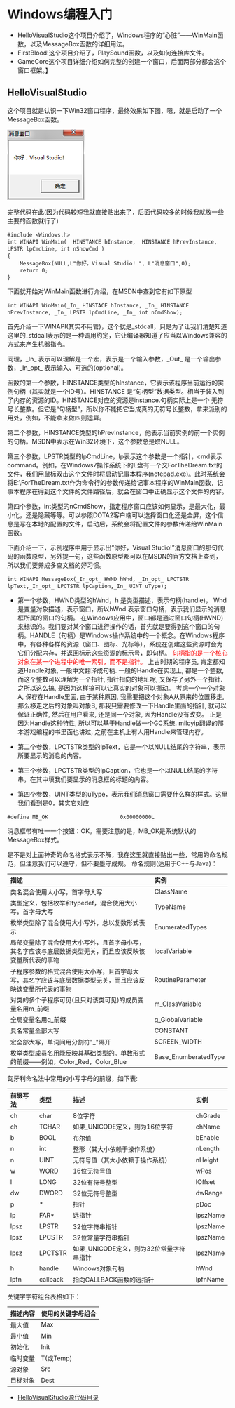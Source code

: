 # Windows编程入门
- HelloVisualStudio这个项目介绍了，Windows程序的“心脏”——WinMain函数，以及MessageBox函数的详细用法。
- FirstBlood!这个项目介绍了，PlaySound函数，以及如何连接库文件。
- GameCore这个项目详细介绍如何完整的创建一个窗口，后面两部分都会这个窗口框架。】

## HelloVisualStudio 
这个项目就是认识一下Win32窗口程序，最终效果如下图，嗯，就是启动了一个MessageBox函数。

![](./Images/HelloVisualStudio.png)

完整代码在此(因为代码较短我就直接贴出来了，后面代码较多的时候我就放一些主要的函数就行了)
```
#include <Windows.h>
int WINAPI WinMain(  HINSTANCE hInstance,  HINSTANCE hPrevInstance,  LPSTR lpCmdLine, int nShowCmd )
{
	MessageBox(NULL,L"你好，Visual Studio! ", L"消息窗口",0);
	return 0;
}
```
下面就开始对WinMain函数进行介绍，在MSDN中查到它有如下原型
```
int WINAPI WinMain(_In_ HINSTACE hInstance, _In_ HINSTANCE hPrevInstance, _In_ LPSTR lpCmdLine, _In_ int nCmdShow);
```
首先介绍一下WINAPI(其实不用管)，这个就是_stdcall，只是为了让我们清楚知道这里的_stdcall表示的是一种调用约定，它让编译器知道了应当以Windows兼容的方式来产生机器指令。

同理，\_In\_ 表示可以理解是一个宏，表示是一个输入参数，\_Out\_ 是一个输出参数，\_In_opt\_ 表示输入、可选的(optional)。

函数的第一个参数，HINSTANCE类型的hInstance，它表示该程序当前运行的实例句柄（其实就是一个ID号）。HINSTANCE 是“句柄型”数据类型。相当于装入到了内存的资源的ID。HINSTANCE对应的资源是instance.句柄实际上是一个 无符号长整数。但它是“句柄型”，所以你不能把它当成真的无符号长整数，拿来派别的用处，例如，不能拿来做四则运算。

第二个参数，HINSTANCE类型的hPrevInstance，他表示当前实例的前一个实例的句柄。MSDN中表示在Win32环境下，这个参数总是取NULL。

第三个参数，LPSTR类型的lpCmdLine，lp表示这个参数是一个指针，cmd表示command。例如，在Windows7操作系统下的E盘有一个交ForTheDream.txt的文件，我们用鼠标双击这个文件时将启动记事本程序(notepad.exe)。此时系统会将E:\ForTheDream.txt作为命令行的参数传递给记事本程序的WinMain函数，记事本程序在得到这个文件的文件路径后，就会在窗口中正确显示这个文件的内容。

第四个参数，int类型的nCmdShow，指定程序窗口应该如何显示，是最大化，最小化，还是隐藏等等。可以参照DOTA2客户端可以选择窗口化还是全屏，这个信息是写在本地的配置的文件，启动后，系统会将配置文件的参数传递给WinMain函数。

下面介绍一下，示例程序中用于显示出“你好，Visual Studio!”消息窗口的那句代码的函数原型，另外提一句，这些函数原型都可以在MSDN的官方文档上查到，所以我们要养成多查文档的好习惯。
```
int WINAPI MessageBox(_In_opt_ HWND hWnd, _In_opt_ LPCTSTR lpText,_In_opt_ LPCTSTR lpCaption,_In_ UINT uType);
```
- 第一个参数，HWND类型的hWnd，h 是类型描述，表示句柄(handle)， Wnd 是变量对象描述，表示窗口，所以hWnd 表示窗口句柄，表示我们显示的消息框所属的窗口的句柄。 在Windows应用中，窗口都是通过窗口句柄(HWND)来标识的。我们要对某个窗口进行操作的话，首先就是要得到这个窗口的句柄。HANDLE（句柄）是Windows操作系统中的一个概念。在Windows程序中，有各种各样的资源（窗口、图标、光标等），系统在创建这些资源时会为它们分配内存，并返回标示这些资源的标示号，即句柄。
<font color=red>句柄指的是一个核心对象在某一个进程中的唯一索引，而不是指针。</font>
上古时期的程序员, 肯定都知道Handle对象, 一般中文翻译成句柄. 一般的Handle在实现上, 都是一个整数, 而这个整数可以理解为一个指针, 指针指向的地址呢, 又保存了另外一个指针. 之所以这么搞, 是因为这样搞可以让真实的对象可以挪动。
考虑一个一个对象A, 保存在Handle里面, 由于某种原因, 我需要把这个对象A从原来的位置移走, 那么移走之后的对象叫对象B, 那我只需要修改一下Handle里面的指针, 就可以保证正确性, 然后在用户看来, 还是同一个对象, 因为Handle没有改变。
正是因为Handle这种特性, 所以可以基于Handle做一个GC系统. miloyip翻译的那本游戏编程的书里面也讲过, 之前在主机上有人用Handle来管理内存。

- 第二个参数，LPCTSTR类型的lpText，它是一个以NULL结尾的字符串，表示所要显示的消息的内容。
- 第三个参数，LPCTSTR类型的lpCaption，它也是一个以NULL结尾的字符串，在其中填我们要显示的消息框的标题的内容。
- 第四个参数，UINT类型的uType，表示我们消息窗口需要什么样的样式。这里我们看到是0，其实它对应
```
#define MB_OK                       0x00000000L
```
消息框带有唯一一个按钮：OK。需要注意的是，MB_OK是系统默认的MessageBox样式。

是不是对上面神奇的命名格式表示不解，我在这里就直接贴出一些，常用的命名规范，但注意我们可以遵守，但不要墨守成规。
命名规则(适用于C++与Java)：

| 描述       | 实例   |
| :--------   | :-----   |
| 类名混合使用大小写，首字母大写       | ClassName      |
|类型定义，包括枚举和typedef，混合使用大小写，首字母大写|TypeName|
|枚举类型除了混合使用大小写外，总以复数形式表示|EnumeratedTypes|
|局部变量除了混合使用大小写外，且首字母小写，其名字应该与底层数据类型无关，而且应该反映该变量所代表的事物|localVariable|
|子程序参数的格式混合使用大小写，且首字母大写，其名字应该与底层数据类型无关，而且应该反映该变量所代表的事物|RoutineParameter|
|对类的多个子程序可见(且只对该类可见)的成员变量名用m_前缀|m_ClassVariable|
|全局变量名用g_前缀|g_GlobalVariable|
|具名常量全部大写|CONSTANT|
|宏全部大写，单词间用分割符"_"隔开| SCREEN\_WIDTH |
|枚举类型成员名用能反映其基础类型的。单数形式的前缀——例如，Color_Red，Color_Blue|Base_EnumberatedType|

匈牙利命名法中常用的小写字母的前缀，如下表:

|前缀写法|类型|描述|实例|
|:-----|:-----|:-----|:-----|
|ch|char|8位字符|chGrade|
|ch|TCHAR| 如果\_UNICODE定义，则为16位字符|chName|
|b|BOOL|布尔值|bEnable|
|n|int|整形（其大小依赖于操作系统）|nLength|
|n|UINT|无符号值（其大小依赖于操作系统）|nHeight|
|w|WORD|16位无符号值|wPos|
|l|LONG|32位有符号整型|lOffset|
|dw|DWORD|32位无符号整型|dwRange|
|p|\*|指针|pDoc|
|lp|FAR\*|远指针|lpszName|(32位指针)
|lpsz|LPSTR|32位字符串指针|lpszName|
|lpsz|LPCSTR|32位常量字符串指针|lpszName|
|lpsz|LPCTSTR|如果\_UNICODE定义，则为32位常量字符串指针|lpszName|
|h|handle|Windows对象句柄|hWnd|
|lpfn|callback|指向CALLBACK函数的远指针|lpfnName|

关键字字符组合表格如下：

| 描述内容       | 使用的关键字母组合   |
| :--------   | :-----   |
|最大值|Max|
|最小值|Min|
|初始化|Init|
|临时变量|T(或Temp)|
|源对象|Src|
|目标对象|Dest|




- [HelloVisualStudio源代码目录](https://github.com/xuyicpp/geme-beginner/tree/master/Windows%E6%B8%B8%E6%88%8F%E7%BC%96%E7%A8%8B%E4%B9%8B%E4%BB%8E%E9%9B%B6%E5%BC%80%E5%A7%8B/windows%E7%BC%96%E7%A8%8B%E5%85%A5%E9%97%A8/HelloVisualStudio/HelloVisualStudio)

